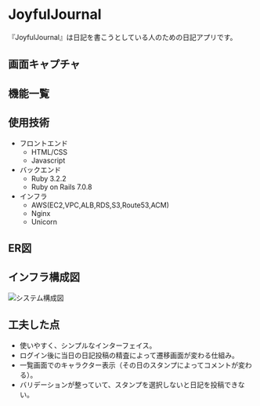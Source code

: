 # JoyfulJournal
『JoyfulJournal』は日記を書こうとしている人のための日記アプリです。
## 画面キャプチャ
## 機能一覧

## 使用技術
* フロントエンド
  * HTML/CSS
  * Javascript
* バックエンド
  * Ruby 3.2.2
  * Ruby on Rails 7.0.8
* インフラ
  * AWS(EC2,VPC,ALB,RDS,S3,Route53,ACM)
  * Nginx
  * Unicorn
## ER図
## インフラ構成図
![システム構成図](infrastructure.png)
## 工夫した点
* 使いやすく、シンプルなインターフェイス。
* ログイン後に当日の日記投稿の精査によって遷移画面が変わる仕組み。
* 一覧画面でのキャラクター表示（その日のスタンプによってコメントが変わる）。
* バリデーションが整っていて、スタンプを選択しないと日記を投稿できない。